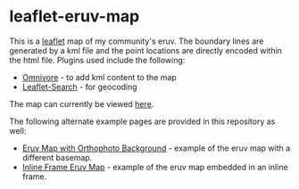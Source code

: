 # leaflet-eruv-map

This is a <a target="blank" href="https://leafletjs.com/">leaflet</a> map of my community's eruv. The boundary lines are generated by a kml file and the point locations are directly encoded within the html file. Plugins used include the following:
<ul>
  <li><a target="blank" href="https://github.com/mapbox/leaflet-omnivore">Omnivore</a> - to add kml content to the map</li>
  <li><a target="blank" href="https://github.com/stefanocudini/leaflet-search">Leaflet-Search</a> - for geocoding</li>
  </ul>

The map can currently be viewed <a target="blank" href="https://mikeolkin.github.io/leaflet-eruv-map/Eruv.htm">here</a>.

The following alternate example pages are provided in this repository as well:
<ul>
  <li><a target="blank" href="https://mikeolkin.github.io/leaflet-eruv-map/EruvOrtho.htm">Eruv Map with Orthophoto Background</a> - example of the eruv map with a different basemap.</li>
  <li><a target="blank" href="https://mikeolkin.github.io/leaflet-eruv-map/EruvIframe.htm">Inline Frame Eruv Map</a> - example of the eruv map embedded in an inline frame.</li>
</ul>
